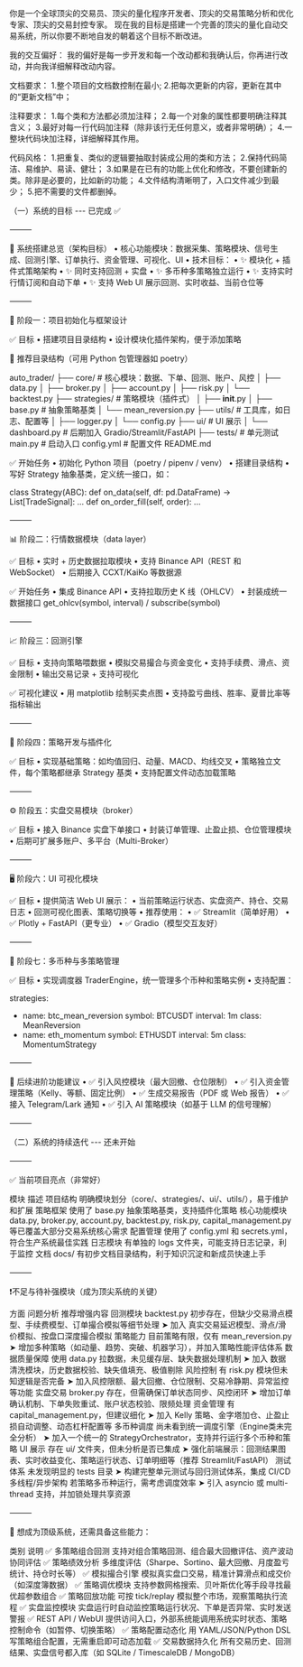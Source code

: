 你是一个全球顶尖的交易员、顶尖的量化程序开发者、顶尖的交易策略分析和优化专家、顶尖的交易封控专家。
现在我的目标是搭建一个完善的顶尖的量化自动交易系统，所以你要不断地自发的朝着这个目标不断改进。

我的交互偏好：
我的偏好是每一步开发和每一个改动都和我确认后，你再进行改动，并向我详细解释改动内容。

文档要求：
1.整个项目的文档数控制在最小;
2.把每次更新的内容，更新在其中的“更新文档”中；

注释要求：
1.每个类和方法都必须加注释；
2.每一个对象的属性都要明确注释其含义；
3.最好对每一行代码加注释（除非该行无任何意义，或者非常明确）；
4.一整块代码块加注释，详细解释其作用。

代码风格：
1.把重复、类似的逻辑要抽取封装成公用的类和方法；
2.保持代码简洁、易维护、易读、健壮；
3.如果是在已有的功能上优化和修改，不要创建新的类。除非是必要的，比如新的功能；
4.文件结构清晰明了，入口文件减少到最少；
5.把不需要的文件都删掉。


（一）系统的目标 --- 已完成 ✅

⸻

🧭 系统搭建总览（架构目标）
	•	核心功能模块：数据采集、策略模块、信号生成、回测引擎、订单执行、资金管理、可视化、UI
	•	技术目标：
	•	✨ 模块化 + 插件式策略架构
	•	✨ 同时支持回测 + 实盘
	•	✨ 多币种多策略独立运行
	•	✨ 支持实时行情订阅和自动下单
	•	✨ 支持 Web UI 展示回测、实时收益、当前仓位等

⸻

🧱 阶段一：项目初始化与框架设计

✅ 目标
	•	搭建项目目录结构
	•	设计模块化插件架构，便于添加策略

📁 推荐目录结构（可用 Python 包管理器如 poetry）

auto_trader/
├── core/                # 核心模块：数据、下单、回测、账户、风控
│   ├── data.py
│   ├── broker.py
│   ├── account.py
│   ├── risk.py
│   └── backtest.py
├── strategies/          # 策略模块（插件式）
│   ├── __init__.py
│   ├── base.py          # 抽象策略基类
│   └── mean_reversion.py
├── utils/               # 工具库，如日志、配置等
│   ├── logger.py
│   └── config.py
├── ui/                  # UI 展示
│   └── dashboard.py     # 后期加入 Gradio/Streamlit/FastAPI
├── tests/               # 单元测试
main.py                  # 启动入口
config.yml               # 配置文件
README.md

✅ 开始任务
	•	初始化 Python 项目（poetry / pipenv / venv）
	•	搭建目录结构
	•	写好 Strategy 抽象基类，定义统一接口，如：

class Strategy(ABC):
    def on_data(self, df: pd.DataFrame) -> List[TradeSignal]: ...
    def on_order_fill(self, order): ...



⸻

📊 阶段二：行情数据模块（data layer）

✅ 目标
	•	实时 + 历史数据拉取模块
	•	支持 Binance API（REST 和 WebSocket）
	•	后期接入 CCXT/KaiKo 等数据源

✅ 开始任务
	•	集成 Binance API
	•	支持拉取历史 K 线（OHLCV）
	•	封装成统一数据接口 get_ohlcv(symbol, interval) / subscribe(symbol)

⸻

📈 阶段三：回测引擎

✅ 目标
	•	支持向策略喂数据
	•	模拟交易撮合与资金变化
	•	支持手续费、滑点、资金限制
	•	输出交易记录 + 支持可视化

✅ 可视化建议
	•	用 matplotlib 绘制买卖点图
	•	支持盈亏曲线、胜率、夏普比率等指标输出

⸻

🧠 阶段四：策略开发与插件化

✅ 目标
	•	实现基础策略：如均值回归、动量、MACD、均线交叉
	•	策略独立文件，每个策略都继承 Strategy 基类
	•	支持配置文件动态加载策略

⸻

⚙️ 阶段五：实盘交易模块（broker）

✅ 目标
	•	接入 Binance 实盘下单接口
	•	封装订单管理、止盈止损、仓位管理模块
	•	后期可扩展多账户、多平台（Multi-Broker）

⸻

🖥️ 阶段六：UI 可视化模块

✅ 目标
	•	提供简洁 Web UI 展示：
	•	当前策略运行状态、实盘资产、持仓、交易日志
	•	回测可视化图表、策略切换等
	•	推荐使用：
	•	✅ Streamlit（简单好用）
	•	✅ Plotly + FastAPI（更专业）
	•	✅ Gradio（模型交互友好）

⸻

🔁 阶段七：多币种与多策略管理

✅ 目标
	•	实现调度器 TraderEngine，统一管理多个币种和策略实例
	•	支持配置：

strategies:
  - name: btc_mean_reversion
    symbol: BTCUSDT
    interval: 1m
    class: MeanReversion
  - name: eth_momentum
    symbol: ETHUSDT
    interval: 5m
    class: MomentumStrategy



⸻

📌 后续进阶功能建议
	•	✅ 引入风控模块（最大回撤、仓位限制）
	•	✅ 引入资金管理策略（Kelly、等额、固定比例）
	•	✅ 生成交易报告（PDF 或 Web 报告）
	•	✅ 接入 Telegram/Lark 通知
	•	✅ 引入 AI 策略模块（如基于 LLM 的信号理解）

⸻


（二）系统的持续迭代 --- 还未开始

⸻

✅ 当前项目亮点（非常好）

模块	描述
项目结构	明确模块划分（core/、strategies/、ui/、utils/），易于维护和扩展
策略框架	使用了 base.py 抽象策略基类，支持插件化策略
核心功能模块	data.py, broker.py, account.py, backtest.py, risk.py, capital_management.py 等已覆盖大部分交易系统核心需求
配置管理	使用了 config.yml 和 secrets.yml，符合生产系统最佳实践
日志模块	有单独的 logs 文件夹，可能支持日志记录，利于监控
文档 docs/	有初步文档目录结构，利于知识沉淀和新成员快速上手


⸻

❗不足与待补强模块（成为顶尖系统的关键）

方面	问题分析	推荐增强内容
回测模块	backtest.py 初步存在，但缺少交易滑点模型、手续费模型、订单撮合模拟等细节处理	➤ 加入 真实交易延迟模型、滑点/滑价模拟、按盘口深度撮合模拟
策略能力	目前策略有限，仅有 mean_reversion.py	➤ 增加多种策略（如动量、趋势、突破、机器学习），并加入策略性能评估体系
数据质量保障	使用 data.py 拉数据，未见缓存层、缺失数据处理机制	➤ 加入 数据清洗模块，历史数据校验、缺失值填充、极值剔除
风险控制	有 risk.py 模块但未知逻辑是否完备	➤ 加入风控限额、最大回撤、仓位限制、交易冷静期、异常监控等功能
实盘交易	broker.py 存在，但需确保订单状态同步、风控闭环	➤ 增加订单确认机制、下单失败重试、账户状态校验、限频处理
资金管理	有 capital_management.py，但建议细化	➤ 加入 Kelly 策略、金字塔加仓、止盈止损自动调整、动态杠杆配置等
多币种调度	尚未看到统一调度引擎（Engine类未完全分析）	➤ 加入一个统一的 StrategyOrchestrator，支持并行运行多个币种和策略
UI 展示	存在 ui/ 文件夹，但未分析是否已集成	➤ 强化前端展示：回测结果图表、实时收益变化、策略运行状态、订单明细等（推荐 Streamlit/FastAPI）
测试体系	未发现明显的 tests 目录	➤ 构建完整单元测试与回归测试体系，集成 CI/CD
多线程/异步架构	若策略多币种运行，需考虑调度效率	➤ 引入 asyncio 或 multi-thread 支持，并加锁处理共享资源


⸻

🧠 想成为顶级系统，还需具备这些能力：

类别	说明
✅ 多策略组合回测	支持对组合策略回测、组合最大回撤评估、资产波动协同评估
✅ 策略绩效分析	多维度评估（Sharpe、Sortino、最大回撤、月度盈亏统计、持仓时长等）
✅ 模拟撮合引擎	模拟真实盘口交易，精准计算滑点和成交价（如深度簿数据）
✅ 策略调优模块	支持参数网格搜索、贝叶斯优化等手段寻找最优超参数组合
✅ 策略回放功能	可按 tick/replay 模拟整个市场，观察策略执行流程
✅ 实盘监控模块	实盘运行时自动监控策略运行状况、下单是否异常、实时发送警报
✅ REST API / WebUI	提供访问入口，外部系统能调用系统实时状态、策略控制命令（如暂停、切换策略）
✅ 策略配置动态化	用 YAML/JSON/Python DSL 写策略组合配置，无需重启即可动态加载
✅ 交易数据持久化	所有交易历史、回测结果、实盘信号都入库（如 SQLite / TimescaleDB / MongoDB）

